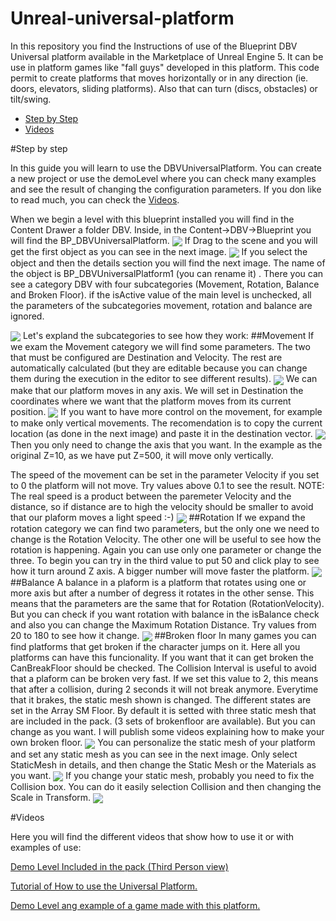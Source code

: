 # Unreal-universal-platform
In this repository you find  the Instructions of use of the Blueprint DBV Universal platform available in the Marketplace of Unreal Engine 5. It can be use in platform games like "fall guys" developed in this platform. This code permit to create platforms that moves horizontally or in any direction (ie. doors, elevators, sliding platforms). Also that can turn (discs, obstacles)  or tilt/swing. 

- [Step by Step](#step-by-step)
- [Videos](#videos)

#Step by step

In this guide you will learn to use the DBVUniversalPlatform. You can create a new project or use the demoLevel where you can check many examples and see the result of changing the configuration parameters. If you don like to read much, you can check the [Videos](#videos).

When we begin a level with this blueprint installed you will find in the Content Drawer a folder DBV. Inside, in the Content->DBV->Blueprint you will find the BP_DBVUniversalPlatform. 
<img src="Imagenes/1.SelectBlueprint.png" align="center" />
 If Drag to the scene and you will get the first object as you can see in the next image.
 <img src="Imagenes/1.DragBlueprint.png" align="center" />
If you select the object and then the details section you will find the next image. The name of the object is BP_DBVUniversalPlatform1 (you can rename it) . There you can see a category DBV with four subcategories (Movement, Rotation, Balance and Broken Floor). if the isActive value of the main level is unchecked, all the parameters of the subcategories movement, rotation and balance are ignored.




<img src="Imagenes/3.Details1.png" align="center" />
Let's expland the subcategories to see how they work:
##Movement
If we exam the Movement category we will find some parameters. The two that must be configured are Destination and Velocity. The rest are automatically calculated (but they are editable because you can change them during the execution in the editor to see different results).
<img src="Imagenes/4.Movement.png" align="center" />
We can make that our platform moves in any axis. We will set in Destination the coordinates where we want that the platform moves from its current position. 
<img src="Imagenes/4.Movement%202.png" align="center" />
If you want to have more control on the movement, for example to make only vertical movements. The recomendation is to copy the current location (as done in the next image) and paste it in the destination vector. 
<img src="Imagenes/4.Movement%203.png" align="center" />
Then you only need to change the axis that you want. In the example as the original Z=10, as we have put Z=500, it will move only vertically.

The speed of the movement can be set in the parameter Velocity if you set to 0 the platform will not move. Try values above 0.1 to see the result. 
NOTE: The real speed is a product between the paremeter Velocity and the distance, so if distance are to high the velocity should be smaller to avoid that our plaform moves a light speed :-)
<img src="Imagenes/4.Movement%204.png" align="center" />
##Rotation
If we expand the rotation category we can find two parameters, but the only one we need to change is the Rotation Velocity. The other one will be useful to see how the rotation is happening.
Again you can use only one parameter or change the three. To begin you can try in the third value to put 50 and click play to see how it turn around Z axis. A bigger number will move faster the platform.
<img src="Imagenes/5.Rotation.png" align="center" />
##Balance
A balance in a plaform is a platform that rotates using one or more axis but after a number of degress it rotates in the other sense. 
This means that the parameters are the same that for Rotation (RotationVelocity). But you can check if you want rotation with balance in the isBalance check and also you can change the Maximum Rotation Distance. Try values from 20 to 180 to see how it change. 
<img src="Imagenes/6.Balance.png" align="center" />
##Broken floor
In many games you can find platforms that get broken if the character jumps on it. Here all you platforms can have this funcionality. If you want that it can get broken the CanBreakFloor should be checked. The Collision Interval is useful to avoid that a plaform can be broken very fast. If we set this value to 2, this means that after a collision, during 2 seconds it will not break anymore.
Everytime that it brakes, the static mesh shown is changed. The different states are set in the Array SM Floor. By default it is setted with three static mesh that are included in the pack. (3 sets of brokenfloor are available). But you can change as you want. I will publish some videos explaining how to make your own broken floor.
<img src="Imagenes/7.brokenfloor.png" align="center" />
You can personalize the static mesh of your platform and set any static mesh as you can see in the next image. Only select StaticMesh in details, and then change the Static Mesh or the Materials as you want.
<img src="Imagenes/8.staticmesh.png" align="center" />
If you change your static mesh, probably you need to fix the Collision box. You can do it easily selection Collision and then changing the Scale in Transform.
<img src="Imagenes/9.colision.png" align="center" />

#Videos

Here you will find the different videos that show how to use it or with examples of use: 

[Demo Level Included in the pack (Third Person view)]( https://youtu.be/PTT5V5t6F9A)

[Tutorial of How to use the Universal Platform.](https://youtu.be/_AtmbjfpMsM)

[Demo Level ang example of a game made with this platform.](https://youtu.be/j6-svHHZjA8)

